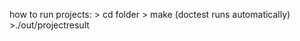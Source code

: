 how to run projects:
    > cd folder
    > make
        (doctest runs automatically)
    >./out/projectresult
